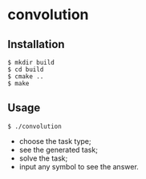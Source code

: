 # convolution
## Installation
```
$ mkdir build  
$ cd build  
$ cmake ..
$ make
```
## Usage
```
$ ./convolution
```
- choose the task type;
- see the generated task;
- solve the task;
- input any symbol to see the answer.
